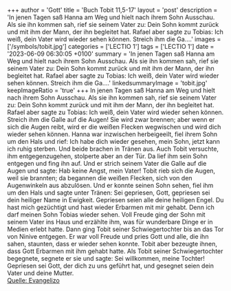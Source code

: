 +++
author = 'Gott'
title = 'Buch Tobit 11,5-17'
layout = 'post'
description = 'In jenen Tagen saß Hanna am Weg und hielt nach ihrem Sohn Ausschau. Als sie ihn kommen sah, rief sie seinem Vater zu: Dein Sohn kommt zurück und mit ihm der Mann, der ihn begleitet hat. Rafael aber sagte zu Tobias: Ich weiß, dein Vater wird wieder sehen können. Streich ihm die Ga....'
images = ['/symbols/tobit.jpg']
categories = ['LECTIO 1']
tags = ['LECTIO 1']
date = '2023-06-09 06:30:05 +0100'
summary = 'In jenen Tagen saß Hanna am Weg und hielt nach ihrem Sohn Ausschau. Als sie ihn kommen sah, rief sie seinem Vater zu: Dein Sohn kommt zurück und mit ihm der Mann, der ihn begleitet hat. Rafael aber sagte zu Tobias: Ich weiß, dein Vater wird wieder sehen können. Streich ihm die Ga....'
linkedsummaryImage = 'tobit.jpg'
keepImageRatio = 'true'
+++
In jenen Tagen saß Hanna am Weg und hielt nach ihrem Sohn Ausschau.
Als sie ihn kommen sah, rief sie seinem Vater zu: Dein Sohn kommt zurück und mit ihm der Mann, der ihn begleitet hat.
Rafael aber sagte zu Tobias: Ich weiß, dein Vater wird wieder sehen können.
Streich ihm die Galle auf die Augen! Sie wird zwar brennen; aber wenn er sich die Augen reibt, wird er die weißen Flecken wegwischen und wird dich wieder sehen können.<!--more-->
Hanna war inzwischen herbeigeeilt, fiel ihrem Sohn um den Hals und rief: Ich habe dich wieder gesehen, mein Sohn, jetzt kann ich ruhig sterben. Und beide brachen in Tränen aus.
Auch Tobit versuchte, ihm entgegenzugehen, stolperte aber an der Tür. Da lief ihm sein Sohn entgegen
und fing ihn auf. Und er strich seinem Vater die Galle auf die Augen und sagte: Hab keine Angst, mein Vater!
Tobit rieb sich die Augen, weil sie brannten; da begannen die weißen Flecken, sich von den Augenwinkeln aus abzulösen.
Und er konnte seinen Sohn sehen, fiel ihm um den Hals und sagte unter Tränen:
Sei gepriesen, Gott, gepriesen sei dein heiliger Name in Ewigkeit. Gepriesen seien alle deine heiligen Engel. Du hast mich gezüchtigt und hast wieder Erbarmen mit mir gehabt. Denn ich darf meinen Sohn Tobias wieder sehen.
Voll Freude ging der Sohn mit seinem Vater ins Haus und erzählte ihm, was für wunderbare Dinge er in Medien erlebt hatte.
Dann ging Tobit seiner Schwiegertochter bis an das Tor von Ninive entgegen. Er war voll Freude und pries Gott und alle, die ihn sahen, staunten, dass er wieder sehen konnte. Tobit aber bezeugte ihnen, dass Gott Erbarmen mit ihm gehabt hatte.
Als Tobit seiner Schwiegertochter begegnete, segnete er sie und sagte: Sei willkommen, meine Tochter! Gepriesen sei Gott, der dich zu uns geführt hat, und gesegnet seien dein Vater und deine Mutter.<br> [Quelle: Evangelizo](https://evangeliumtagfuertag.org/DE/gospel)